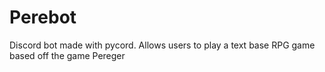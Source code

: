 # Perebot
Discord bot made with pycord. Allows users to play a text base RPG game based off the game Pereger

